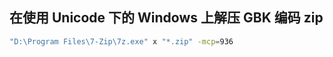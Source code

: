 ## 在使用 Unicode 下的 Windows 上解压 GBK 编码 zip

```bash
"D:\Program Files\7-Zip\7z.exe" x "*.zip" -mcp=936
```